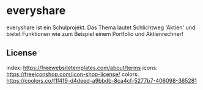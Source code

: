 # everyshare

everyshare ist ein Schulprojekt. Das Thema lautet Schlichtweg 'Aktien' und bietet Funktionen wie zum Beispiel einem Portfolio und Aktienrechner!

## License

index: https://freewebsitetemplates.com/about/terms
icons: https://freeiconshop.com/icon-shop-license/
colors: https://coolors.co/f1f4f9-d4deed-a9bbdb-8ca4cf-5277b7-406098-365281